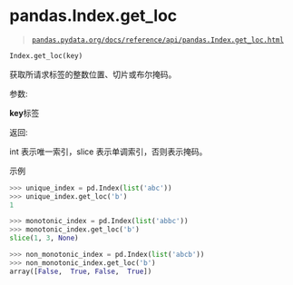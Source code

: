 # pandas.Index.get_loc

> [`pandas.pydata.org/docs/reference/api/pandas.Index.get_loc.html`](https://pandas.pydata.org/docs/reference/api/pandas.Index.get_loc.html)

```py
Index.get_loc(key)
```

获取所请求标签的整数位置、切片或布尔掩码。

参数:

**key**标签

返回:

int 表示唯一索引，slice 表示单调索引，否则表示掩码。

示例

```py
>>> unique_index = pd.Index(list('abc'))
>>> unique_index.get_loc('b')
1 
```

```py
>>> monotonic_index = pd.Index(list('abbc'))
>>> monotonic_index.get_loc('b')
slice(1, 3, None) 
```

```py
>>> non_monotonic_index = pd.Index(list('abcb'))
>>> non_monotonic_index.get_loc('b')
array([False,  True, False,  True]) 
```
